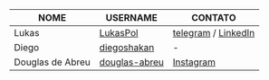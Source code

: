 | NOME | USERNAME | CONTATO
| --- | --- | --- |
| Lukas | [LukasPol](https://github.com/LukasPol) | [telegram](https://telegram.me/LukasPol) / [LinkedIn](http://linkedin.com/in/LukasPol) |
| Diego | [diegoshakan](https://github.com/diegoshakan) | - |
|Douglas de Abreu| [douglas-abreu](https://github.com/douglas-abreu) | [Instagram](https://www.instagram.com/douguen7/?hl=pt-br) |